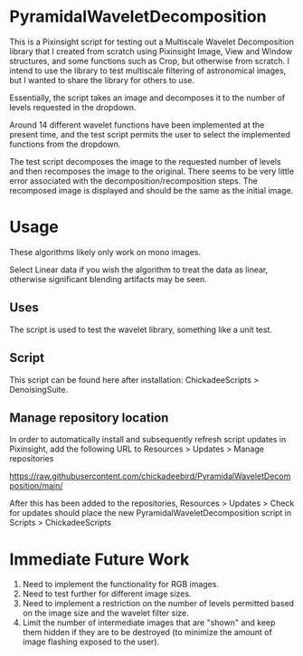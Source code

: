 # PyramidalWaveletDecomposition

This is a Pixinsight script for testing out a Multiscale Wavelet Decomposition library that I created from scratch using Pixinsight Image, View and Window structures, and some functions such as Crop, but otherwise from scratch. I intend to use the library to test multiscale filtering of astronomical images, but I wanted to share the library for others to use.

Essentially, the script takes an image and decomposes it to the number of levels requested in the dropdown.

Around 14 different wavelet functions have been implemented at the present time, and the test script permits the user to select the implemented functions from the dropdown.

The test script decomposes the image to the requested number of levels and then recomposes the image to the original. There seems to be very little error associated with the decomposition/recomposition steps. The recomposed image is displayed and should be the same as the initial image.

# Usage

These algorithms likely only work on mono images.

Select Linear data if you wish the algorithm to treat the data as linear, otherwise significant blending artifacts may be seen.

## Uses

The script is used to test the wavelet library, something like a unit test.

## Script

This script can be found here after installation: ChickadeeScripts > DenoisingSuite.

## Manage repository location

In order to automatically install and subsequently refresh script updates in Pixinsight, add the following URL to Resources > Updates > Manage repositories

https://raw.githubusercontent.com/chickadeebird/PyramidalWaveletDecomposition/main/

After this has been added to the repositories, Resources > Updates > Check for updates should place the new PyramidalWaveletDecomposition script in Scripts > ChickadeeScripts

# Immediate Future Work

1. Need to implement the functionality for RGB images.
2. Need to test further for different image sizes.
3. Need to implement a restriction on the number of levels permitted based on the image size and the wavelet filter size.
4. Limit the number of intermediate images that are "shown" and keep them hidden if they are to be destroyed (to minimize the amount of image flashing exposed to the user).

